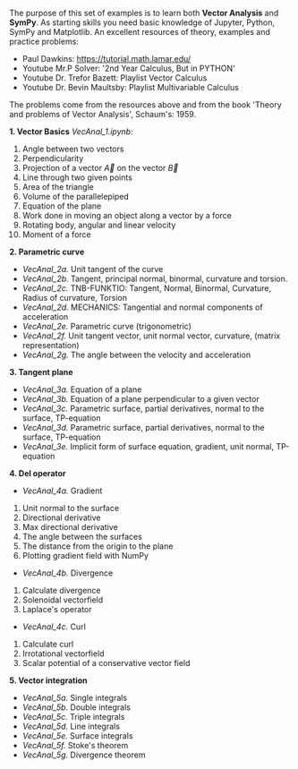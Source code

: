 The purpose of this set of examples is to learn both **Vector Analysis** and **SymPy**. As starting skills you need basic knowledge of Jupyter, Python, SymPy and Matplotlib.
An excellent resources of theory, examples and practice problems:
*  Paul Dawkins: https://tutorial.math.lamar.edu/
*  Youtube Mr.P Solver: '2nd Year Calculus, But in PYTHON'
*  Youtube Dr. Trefor Bazett: Playlist Vector Calculus
*  Youtube Dr. Bevin Maultsby: Playlist Multivariable Calculus

The problems come from the resources above and from the book 'Theory and problems of Vector Analysis', Schaum's: 1959.

 **1. Vector  Basics** 
 *VecAnal_1.ipynb*:
 1. Angle between two vectors
 2. Perpendicularity
 3. Projection of a vector $\vec{A}$ on the vector $\vec{B}$
 4. Line through two given points
 5. Area of the  triangle
 6. Volume of the parallelepiped
 7. Equation of the plane
 8. Work done in moving an object along a vector by a force
 9. Rotating body, angular and linear velocity
10. Moment of a force

**2. Parametric curve**
*  *VecAnal_2a.*  Unit tangent of the curve 
*  *VecAnal_2b.*  Tangent, principal normal, binormal, curvature and torsion. 
*  *VecAnal_2c.*   TNB-FUNKTIO: Tangent, Normal, Binormal, Curvature, Radius of curvature, Torsion
*  *VecAnal_2d.*  MECHANICS: Tangential and normal components of acceleration
*  *VecAnal_2e.*  Parametric curve (trigonometric)
*  *VecAnal_2f.*  Unit tangent vector, unit normal vector, curvature, (matrix representation)
*  *VecAnal_2g.*  The angle between the velocity and acceleration

 **3. Tangent plane**
*  *VecAnal_3a.* Equation of a plane  
*  *VecAnal_3b.* Equation of a plane perpendicular to a given vector
*  *VecAnal_3c.* Parametric surface, partial derivatives, normal to the surface, TP-equation
*  *VecAnal_3d.* Parametric surface, partial derivatives, normal to the surface, TP-equation 
*  *VecAnal_3e.* Implicit form of surface equation, gradient, unit normal, TP-equation

**4. Del operator**
*  *VecAnal_4a.*  Gradient
1. Unit normal to the surface
2. Directional derivative
3. Max directional derivative
4. The angle between the surfaces
5. The distance from the origin to the plane
6. Plotting gradient field with NumPy
*  *VecAnal_4b.*  Divergence
  1.  Calculate divergence
  2.  Solenoidal vectorfield
  3.  Laplace's operator
*  *VecAnal_4c.*  Curl
1. Calculate curl
2. Irrotational vectorfield
3. Scalar potential of a conservative vector field

**5. Vector integration**
*  *VecAnal_5a.*  Single integrals
*  *VecAnal_5b.*  Double integrals
*  *VecAnal_5c.*  Triple integrals
*  *VecAnal_5d.*  Line integrals 
*  *VecAnal_5e.*  Surface integrals
*  *VecAnal_5f.*  Stoke's theorem 
*  *VecAnal_5g.*  Divergence theorem 




